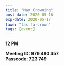 ```yaml
---
title: "May Crowning"
post-date: 2020-05-16
exp-date: 2020-05-17
fawe: "fas fa-crown"
tags: [event]
---
```

**12 PM**

**Meeting ID: 979 480 457**
<br>
**Passcode: 723 749**